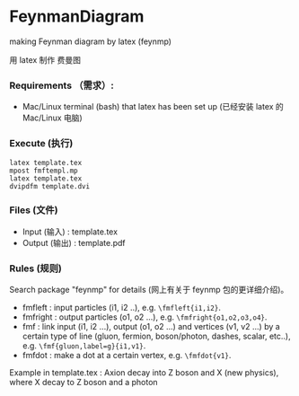 # FeynmanDiagram
making Feynman diagram by latex (feynmp)

用 latex 制作 费曼图

### Requirements （需求）:
- Mac/Linux terminal (bash) that latex has been set up (已经安装 latex 的 Mac/Linux 电脑) 

### Execute (执行)

```
latex template.tex
mpost fmftempl.mp
latex template.tex
dvipdfm template.dvi
```

### Files (文件)
- Input (输入) : template.tex
- Output (输出) : template.pdf

### Rules (规则)
Search package "feynmp" for details (网上有关于 feynmp 包的更详细介绍)。
- fmfleft : input particles (i1, i2 ..), e.g. `\fmfleft{i1,i2}`.
- fmfright : output particles  (o1, o2 ...), e.g. `\fmfright{o1,o2,o3,o4}`.
- fmf : link input (i1, i2 ...), output (o1, o2 ...) and vertices (v1, v2 ...) by a certain type of line (gluon, fermion, boson/photon, dashes, scalar, etc..), e.g. `\fmf{gluon,label=g}{i1,v1}`.
- fmfdot : make a dot at a certain vertex, e.g. `\fmfdot{v1}`.

Example in template.tex : Axion decay into Z boson and X (new physics), where X decay to Z boson and a photon
